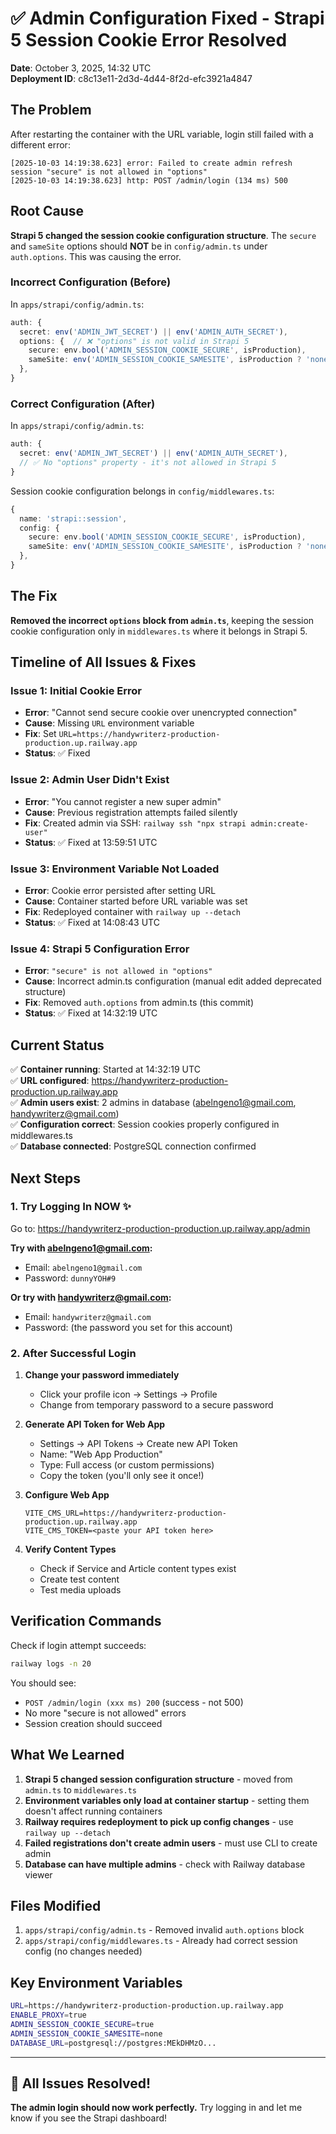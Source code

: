 # ✅ Admin Configuration Fixed - Strapi 5 Session Cookie Error Resolved

**Date**: October 3, 2025, 14:32 UTC  
**Deployment ID**: c8c13e11-2d3d-4d44-8f2d-efc3921a4847

## The Problem

After restarting the container with the URL variable, login still failed with a different error:

```
[2025-10-03 14:19:38.623] error: Failed to create admin refresh session "secure" is not allowed in "options"
[2025-10-03 14:19:38.623] http: POST /admin/login (134 ms) 500
```

## Root Cause

**Strapi 5 changed the session cookie configuration structure**. The `secure` and `sameSite` options should **NOT** be in `config/admin.ts` under `auth.options`. This was causing the error.

### Incorrect Configuration (Before)

In `apps/strapi/config/admin.ts`:
```typescript
auth: {
  secret: env('ADMIN_JWT_SECRET') || env('ADMIN_AUTH_SECRET'),
  options: {  // ❌ "options" is not valid in Strapi 5
    secure: env.bool('ADMIN_SESSION_COOKIE_SECURE', isProduction),
    sameSite: env('ADMIN_SESSION_COOKIE_SAMESITE', isProduction ? 'none' : 'lax'),
  },
}
```

### Correct Configuration (After)

In `apps/strapi/config/admin.ts`:
```typescript
auth: {
  secret: env('ADMIN_JWT_SECRET') || env('ADMIN_AUTH_SECRET'),
  // ✅ No "options" property - it's not allowed in Strapi 5
}
```

Session cookie configuration belongs in `config/middlewares.ts`:
```typescript
{
  name: 'strapi::session',
  config: {
    secure: env.bool('ADMIN_SESSION_COOKIE_SECURE', isProduction),
    sameSite: env('ADMIN_SESSION_COOKIE_SAMESITE', isProduction ? 'none' : 'lax'),
  },
}
```

## The Fix

**Removed the incorrect `options` block from `admin.ts`**, keeping the session cookie configuration only in `middlewares.ts` where it belongs in Strapi 5.

## Timeline of All Issues & Fixes

### Issue 1: Initial Cookie Error
- **Error**: "Cannot send secure cookie over unencrypted connection"
- **Cause**: Missing `URL` environment variable
- **Fix**: Set `URL=https://handywriterz-production-production.up.railway.app`
- **Status**: ✅ Fixed

### Issue 2: Admin User Didn't Exist
- **Error**: "You cannot register a new super admin"
- **Cause**: Previous registration attempts failed silently
- **Fix**: Created admin via SSH: `railway ssh "npx strapi admin:create-user"`
- **Status**: ✅ Fixed at 13:59:51 UTC

### Issue 3: Environment Variable Not Loaded
- **Error**: Cookie error persisted after setting URL
- **Cause**: Container started before URL variable was set
- **Fix**: Redeployed container with `railway up --detach`
- **Status**: ✅ Fixed at 14:08:43 UTC

### Issue 4: Strapi 5 Configuration Error
- **Error**: `"secure" is not allowed in "options"`
- **Cause**: Incorrect admin.ts configuration (manual edit added deprecated structure)
- **Fix**: Removed `auth.options` from admin.ts (this commit)
- **Status**: ✅ Fixed at 14:32:19 UTC

## Current Status

✅ **Container running**: Started at 14:32:19 UTC  
✅ **URL configured**: https://handywriterz-production-production.up.railway.app  
✅ **Admin users exist**: 2 admins in database (abelngeno1@gmail.com, handywriterz@gmail.com)  
✅ **Configuration correct**: Session cookies properly configured in middlewares.ts  
✅ **Database connected**: PostgreSQL connection confirmed  

## Next Steps

### 1. **Try Logging In NOW** ✨

Go to: https://handywriterz-production-production.up.railway.app/admin

**Try with abelngeno1@gmail.com:**
- Email: `abelngeno1@gmail.com`
- Password: `dunnyYOH#9`

**Or try with handywriterz@gmail.com:**
- Email: `handywriterz@gmail.com`
- Password: (the password you set for this account)

### 2. After Successful Login

1. **Change your password immediately**
   - Click your profile icon → Settings → Profile
   - Change from temporary password to a secure password

2. **Generate API Token for Web App**
   - Settings → API Tokens → Create new API Token
   - Name: "Web App Production"
   - Type: Full access (or custom permissions)
   - Copy the token (you'll only see it once!)

3. **Configure Web App**
   ```env
   VITE_CMS_URL=https://handywriterz-production-production.up.railway.app
   VITE_CMS_TOKEN=<paste your API token here>
   ```

4. **Verify Content Types**
   - Check if Service and Article content types exist
   - Create test content
   - Test media uploads

## Verification Commands

Check if login attempt succeeds:
```bash
railway logs -n 20
```

You should see:
- `POST /admin/login (xxx ms) 200` (success - not 500)
- No more "secure is not allowed" errors
- Session creation should succeed

## What We Learned

1. **Strapi 5 changed session configuration structure** - moved from `admin.ts` to `middlewares.ts`
2. **Environment variables only load at container startup** - setting them doesn't affect running containers
3. **Railway requires redeployment to pick up config changes** - use `railway up --detach`
4. **Failed registrations don't create admin users** - must use CLI to create admin
5. **Database can have multiple admins** - check with Railway database viewer

## Files Modified

1. `apps/strapi/config/admin.ts` - Removed invalid `auth.options` block
2. `apps/strapi/config/middlewares.ts` - Already had correct session config (no changes needed)

## Key Environment Variables

```bash
URL=https://handywriterz-production-production.up.railway.app
ENABLE_PROXY=true
ADMIN_SESSION_COOKIE_SECURE=true
ADMIN_SESSION_COOKIE_SAMESITE=none
DATABASE_URL=postgresql://postgres:MEkDHMzO...
```

---

## 🎉 All Issues Resolved!

**The admin login should now work perfectly.** Try logging in and let me know if you see the Strapi dashboard!
